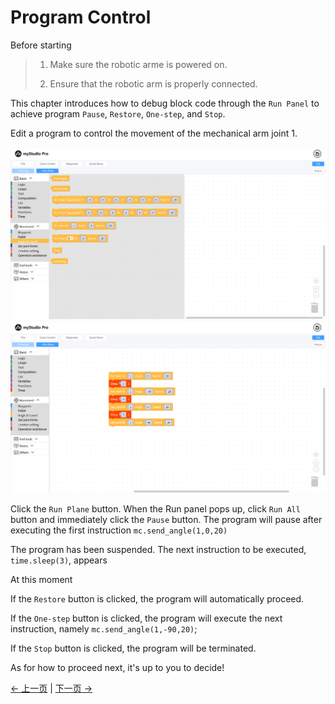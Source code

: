 # Program Control

Before starting

> 1. Make sure the robotic arme is powered on.
> 
> 2. Ensure that the robotic arm is properly connected.

This chapter introduces how to debug block code through the `Run Panel` to achieve program `Pause`, `Restore`, `One-step`, and `Stop`.

Edit a program to control the movement of the mechanical arm joint 1.

<img src="../../../../resources/3-FunctionsAndApplications/6.developmentGuide/myStudio/blockly/program1.png" />

<img src="../../../../resources/3-FunctionsAndApplications/6.developmentGuide/myStudio/blockly/program2.png" />

Click the `Run Plane` button. When the Run panel pops up, click `Run All` button and immediately click the `Pause` button. The program will pause after executing the first instruction `mc.send_angle(1,0,20)`

The program has been suspended. The next instruction to be executed, `time.sleep(3)`, appears

At this moment

If the `Restore` button is clicked, the program will automatically proceed.

If the `One-step` button is clicked, the program will execute the next instruction, namely `mc.send_angle(1,-90,20)`;

If the `Stop` button is clicked, the program will be terminated.

As for how to proceed next, it's up to you to decide!

[← 上一页](./6.5.5.7-singleStep.md) | [下一页 →](./6.5.5.9-waypoint.md)
